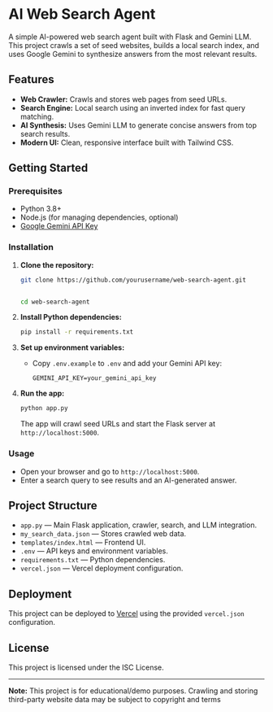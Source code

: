 # AI Web Search Agent

A simple AI-powered web search agent built with Flask and Gemini LLM. This project crawls a set of seed websites, builds a local search index, and uses Google Gemini to synthesize answers from the most relevant results.

## Features

- **Web Crawler:** Crawls and stores web pages from seed URLs.
- **Search Engine:** Local search using an inverted index for fast query matching.
- **AI Synthesis:** Uses Gemini LLM to generate concise answers from top search results.
- **Modern UI:** Clean, responsive interface built with Tailwind CSS.

## Getting Started

### Prerequisites

- Python 3.8+
- Node.js (for managing dependencies, optional)
- [Google Gemini API Key](https://ai.google.dev/)

### Installation

1. **Clone the repository:**
   ```sh
   git clone https://github.com/yourusername/web-search-agent.git

   
   cd web-search-agent
   ```

2. **Install Python dependencies:**
   ```sh
   pip install -r requirements.txt
   ```

3. **Set up environment variables:**
   - Copy `.env.example` to `.env` and add your Gemini API key:
     ```
     GEMINI_API_KEY=your_gemini_api_key
     ```

4. **Run the app:**
   ```sh
   python app.py
   ```
   The app will crawl seed URLs and start the Flask server at `http://localhost:5000`.

### Usage

- Open your browser and go to `http://localhost:5000`.
- Enter a search query to see results and an AI-generated answer.

## Project Structure

- `app.py` — Main Flask application, crawler, search, and LLM integration.
- `my_search_data.json` — Stores crawled web data.
- `templates/index.html` — Frontend UI.
- `.env` — API keys and environment variables.
- `requirements.txt` — Python dependencies.
- `vercel.json` — Vercel deployment configuration.

## Deployment

This project can be deployed to [Vercel](https://vercel.com/) using the provided `vercel.json` configuration.

## License

This project is licensed under the ISC License.

---

**Note:** This project is for educational/demo purposes. Crawling and storing third-party website data may be subject to copyright and terms
